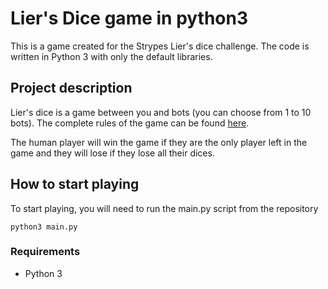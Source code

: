 # Lier's Dice game in python3

This is a game created for the Strypes Lier's dice challenge. The code is written in Python 3 with only the default libraries.

## Project description

Lier's dice is a game between you and bots (you can choose from 1 to 10 bots). The complete rules of the game can be found [here](https://strypes.eu/careers/liars-dice/?utm_content=209574933&utm_medium=social&utm_source=linkedin&hss_channel=lcp-674720). 

The human player will win the game if they are the only player left in the game and they will lose if they lose all their dices.

## How to start playing

To start playing, you will need to run the main.py script from the repository

`python3 main.py`

### Requirements

- Python 3